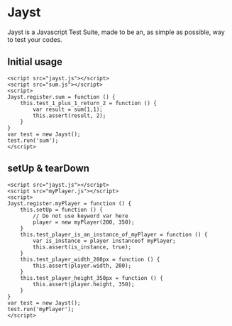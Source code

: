 Jayst
=====

Jayst is a Javascript Test Suite, made to be an, as simple as possible, way to test your codes.

Initial usage
--

    <script src="jayst.js"></script>
    <script src="sum.js"></script>
    <script>
    Jayst.register.sum = function () {
        this.test_1_plus_1_return_2 = function () {
            var result = sum(1,1);
            this.assert(result, 2);
        }
    }
    var test = new Jayst();
    test.run('sum');
    </script>

setUp & tearDown
--

    <script src="jayst.js"></script>
    <script src="myPlayer.js"></script>
    <script>
    Jayst.register.myPlayer = function () {
        this.setUp = function () {
            // Do not use keyword var here
            player = new myPlayer(200, 350);
        }
        this.test_player_is_an_instance_of_myPlayer = function () {
            var is_instance = player instanceof myPlayer;
            this.assert(is_instance, true);
        }
        this.test_player_width_200px = function () {
            this.assert(player.width, 200);
        }
        this.test_player_height_350px = function () {
            this.assert(player.height, 350);
        }
    }
    var test = new Jayst();
    test.run('myPlayer');
    </script>
